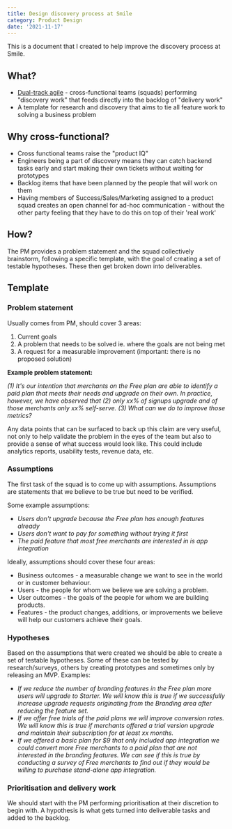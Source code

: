 ```yaml
---
title: Design discovery process at Smile
category: Product Design
date: '2021-11-17'
---
```


This is a document that I created to help improve the discovery process at Smile.

## What?

- [Dual-track agile](https://svpg.com/dual-track-agile/) - cross-functional teams (squads) performing "discovery work" that feeds directly into the backlog of "delivery work"
- A template for research and discovery that aims to tie all feature work to solving a business problem

## **Why cross-functional?**

- Cross functional teams raise the "product IQ"
- Engineers being a part of discovery means they can catch backend tasks early and start making their own tickets without waiting for prototypes
- Backlog items that have been planned by the people that will work on them
- Having members of Success/Sales/Marketing assigned to a product squad creates an open channel for ad-hoc communication - without the other party feeling that they have to do this on top of their 'real work'  

## How?

The PM provides a problem statement and the squad collectively brainstorm, following a specific template, with the goal of creating a set of testable hypotheses. These then get broken down into deliverables. 

## Template

### Problem statement

Usually comes from PM, should cover 3 areas: 

1. Current goals
2. A problem that needs to be solved ie. where the goals are not being met
3. A request for a measurable improvement (important: there is no proposed solution)

**Example problem statement:**

*(1) It's our intention that merchants on the Free plan are able to identify a paid plan that meets their needs and upgrade on their own. In practice, however, we have observed that (2) only xx% of signups upgrade and of those merchants only xx% self-serve. (3) What can we do to improve those metrics?* 

Any data points that can be surfaced to back up this claim are very useful, not only to help validate the problem in the eyes of the team but also to provide a sense of what success would look like. This could include analytics reports, usability tests, revenue data, etc. 

### Assumptions

The first task of the squad is to come up with assumptions. Assumptions are statements that we believe to be true but need to be verified.

Some example assumptions: 

- *Users don't upgrade because the Free plan has enough features already*
- *Users don't want to pay for something without trying it first*
- *The paid feature that most free merchants are interested in is app integration*
    
Ideally, assumptions should cover these four areas:

- Business outcomes - a measurable change we want to see in the world or in customer behaviour.
- Users - the people for whom we believe we are solving a problem.
- User outcomes - the goals of the people for whom we are building products.
- Features - the product changes, additions, or improvements we believe will help our customers achieve their goals.
    

### Hypotheses

Based on the assumptions that were created we should be able to create a set of testable hypotheses. Some of these can be tested by research/surveys, others by creating prototypes and sometimes only by releasing an MVP. Examples:

- *If we reduce the number of branding features in the Free plan more users will upgrade to Starter. We will know this is true if we successfully increase upgrade requests originating from the Branding area after reducing the feature set.*
- *If we offer free trials of the paid plans we will improve conversion rates. We will know this is true if merchants offered a trial version upgrade and maintain their subscription for at least xx months.*
- *If we offered a basic plan for $9 that only included app integration we could convert more Free merchants to a paid plan that are not interested in the branding features. We can see if this is true by conducting a survey of Free merchants to find out if they would be willing to purchase stand-alone app integration.*

### Prioritisation and delivery work

We should start with the PM performing prioritisation at their discretion to begin with. A hypothesis is what gets turned into deliverable tasks and added to the backlog.
